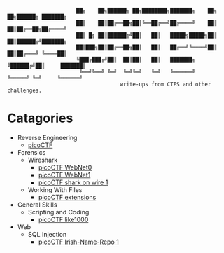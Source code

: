 ```
                      ██╗    ██╗██████╗ ██╗████████╗███████╗    ██╗   ██╗██████╗ ███████╗
                      ██║    ██║██╔══██╗██║╚══██╔══╝██╔════╝    ██║   ██║██╔══██╗██╔════╝
                      ██║ █╗ ██║██████╔╝██║   ██║   █████╗█████╗██║   ██║██████╔╝███████╗
                      ██║███╗██║██╔══██╗██║   ██║   ██╔══╝╚════╝██║   ██║██╔═══╝ ╚════██║
                      ╚███╔███╔╝██║  ██║██║   ██║   ███████╗    ╚██████╔╝██║     ███████║
                       ╚══╝╚══╝ ╚═╝  ╚═╝╚═╝   ╚═╝   ╚══════╝     ╚═════╝ ╚═╝     ╚══════╝
                                    write-ups from CTFS and other challenges.
```
# Catagories 
* Reverse Engineering
  * [picoCTF](https://github.com/Drew-Alleman/write-ups/blob/main/picoCTF/Reverse%20Engineering/picoCTF%20Forky.pdf)
* Forensics
  * Wireshark
    * [picoCTF WebNet0](https://github.com/Drew-Alleman/write-ups/blob/main/picoCTF/Forensics/picoCTF%20WebNet0.pdf) 
    * [picoCTF WebNet1](https://github.com/Drew-Alleman/write-ups/blob/main/picoCTF/Forensics/picoCTF%20WebNet1.pdf) 
    * [picoCTF shark on wire 1](https://github.com/Drew-Alleman/write-ups/blob/main/picoCTF/Forensics/picoCTF%20shark%20on%20wire%201.pdf)
  * Working With Files
    * [picoCTF extensions](https://github.com/Drew-Alleman/write-ups/blob/main/picoCTF/Forensics/picoCTF%20extensions.pdf)
* General Skills
  * Scripting and Coding
    * [picoCTF like1000](https://github.com/Drew-Alleman/write-ups/blob/main/picoCTF/Forensics/picoCTF%20like1000.pdf)
* Web
  * SQL Injection 
    * [picoCTF Irish-Name-Repo 1](https://github.com/Drew-Alleman/write-ups/blob/main/picoCTF/Web/picoCTF%20Irish-Name-Repo%201.pdf)
